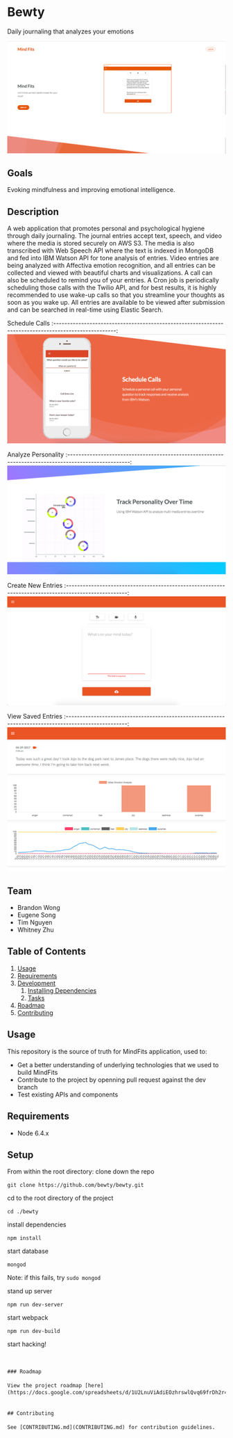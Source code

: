 # Bewty
Daily journaling that analyzes your emotions

![](./docs/doc11.png)

## Goals
Evoking mindfulness and improving emotional intelligence.

## Description
A web application that promotes personal and psychological hygiene through daily journaling. The journal entries accept text, speech, and video where the media is stored securely on AWS S3. The media is also transcribed with Web Speech API where the text is indexed in MongoDB and fed into IBM Watson API for tone analysis of entries. Video entries are being analyzed with Affectiva emotion recognition, and all entries can be collected and viewed with beautiful charts and visualizations. A call can also be scheduled to remind you of your entries. A Cron job is periodically scheduling those calls with the Twilio API, and for best results, it is highly recommended to use wake-up calls so that you streamline your thoughts as soon as you wake up. All entries are available to be viewed after submission and can be searched in real-time using Elastic Search.

Schedule Calls
:----------------------------------------------------------------------------------------------------:
![](./docs/doc14.png)

Analyze Personality
:----------------------------------------------------------------------------------------------------:
![](./docs/doc15.png)

Create New Entries
:----------------------------------------------------------------------------------------------------:
![](./docs/doc13.png)

View Saved Entries
:----------------------------------------------------------------------------------------------------:
![](./docs/doc16.png)

## Team

  - Brandon Wong
  - Eugene Song
  - Tim Nguyen
  - Whitney Zhu

## Table of Contents

1. [Usage](#Usage)
1. [Requirements](#requirements)
1. [Development](#development)
    1. [Installing Dependencies](#installing-dependencies)
    1. [Tasks](#tasks)
1. [Roadmap](#roadmap)
1. [Contributing](#contributing)

## Usage

This repository is the source of truth for MindFits application, used to:
 - Get a better understanding of underlying technologies that we used to build MindFits
 - Contribute to the project by openning pull request against the dev branch
 - Test existing APIs and components

## Requirements

- Node 6.4.x


## Setup

From within the root directory:
clone down the repo
```
git clone https://github.com/bewty/bewty.git
```
cd to the root directory of the project
```
cd ./bewty
```
install dependencies
```
npm install
```
start database
```
mongod
```
Note: if this fails, try ``` sudo mongod ```

stand up server
```
npm run dev-server
```
start webpack
```
npm run dev-build
```

start hacking!
```


### Roadmap

View the project roadmap [here](https://docs.google.com/spreadsheets/d/1U2LnuViAdiEOzhrswlQvq69frDh2r4jc7K7SI0TMMmI/edit#gid=0)


## Contributing

See [CONTRIBUTING.md](CONTRIBUTING.md) for contribution guidelines.
